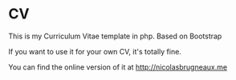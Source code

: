CV
==

This is my Curriculum Vitae template in php. Based on Bootstrap

If you want to use it for your own CV, it's totally fine.


You can find the online version of it at http://nicolasbrugneaux.me
